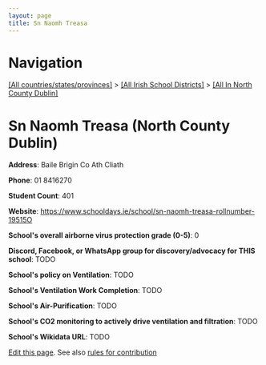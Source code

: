 ```yaml
---
layout: page
title: Sn Naomh Treasa
---
```

# Navigation

[[All countries/states/provinces]](../../..) > [[All Irish School Districts]](../..) > [[All In North County Dublin]](..)

# Sn Naomh Treasa (North County Dublin)

**Address**: Baile Brigin Co Ath Cliath

**Phone**: 01 8416270

**Student Count**: 401

**Website**: <https://www.schooldays.ie/school/sn-naomh-treasa-rollnumber-19515O>

**School's overall airborne virus protection grade (0-5)**: 0

**Discord, Facebook, or WhatsApp group for discovery/advocacy for THIS school**: TODO

**School's policy on Ventilation**: TODO

**School's Ventilation Work Completion**: TODO

**School's Air-Purification**: TODO

**School's CO2 monitoring to actively drive ventilation and filtration**: TODO

**School's Wikidata URL**: TODO


[Edit this page](https://github.com/ventilate-schools/Ireland/edit/main/./Dublin_North_County_Dublin/Sn_Naomh_Treasa.md). See also [rules for contribution](../../../contribution-rules/)